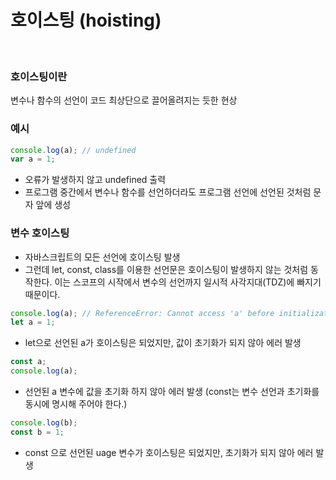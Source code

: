 # 호이스팅 (hoisting)

<br>

### 호이스팅이란

변수나 함수의 선언이 코드 최상단으로 끌어올려지는 듯한 현상

### 예시

```js
console.log(a); // undefined
var a = 1;
```

-  오류가 발생하지 않고 undefined 출력
-  프로그램 중간에서 변수나 함수를 선언하더라도 프로그램 선언에 선언된 것처럼 문자 앞에 생성

### 변수 호이스팅

-  자바스크립트의 모든 선언에 호이스팅 발생
-  그런데 let, const, class를 이용한 선언문은 호이스팅이 발생하지 않는 것처럼 동작한다. 이는 스코프의 시작에서 변수의 선언까지 일시적 사각지대(TDZ)에 빠지기 때문이다.

```js
console.log(a); // ReferenceError: Cannot access 'a' before initialization 에러 발생
let a = 1;
```

-  let으로 선언된 a가 호이스팅은 되었지만, 값이 초기화가 되지 않아 에러 발생

```js
const a;
console.log(a);
```

-  선언된 a 변수에 값을 초기화 하지 않아 에러 발생 (const는 변수 선언과 초기화를 동시에 명시해 주어야 한다.)

```js
console.log(b);
const b = 1;
```

-  const 으로 선언된 uage 변수가 호이스팅은 되었지만, 초기화가 되지 않아 에러 발생
